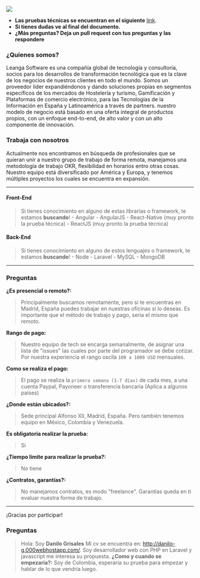 ![](https://leangasoftware.es/img/logo.png)

- __Las pruebas técnicas se encuentran en el siguiente__ [link](https://github.com/leangasoftware).
- __Si tienes dudas ve al final del documento.__
- __¿Más preguntas? Deja un pull request con tus preguntas y las respondere__
### ¿Quienes somos?

Leanga Software es una compañía global de tecnología y consultoría, socios para los desarrollos de transformación tecnológica que es la clave de los negocios de nuestros clientes en todo el mundo. Somos un proveedor líder expandiéndonos y dando soluciones propias en segmentos específicos de los mercados de Hostelería y turismo, Gamificación y Plataformas de comercio electrónico, para las Tecnologías de la Información en España y Latinoamérica a través de partners. nuestro modelo de negocio está basado en una oferta integral de productos propios, con un enfoque end-to-end, de alto valor y con un alto componente de innovación.

### Trabaja con nosotros
Actualmente nos encontramos en búsqueda de profesionales que se quieran unir a nuestro grupo de trabajo de forma remota, manejamos una metodología de trabajo OKR, flexibilidad en horarios entro otras cosas.
Nuestro equipo está diversificado por América y Europa, y tenemos múltiples proyectos los cuales se encuentra en expansión.

---

#### Front-End
> Si tienes conocimiento en alguno de estas librarías o framework, te estamos __buscando__!
    - Angular
    - AngularJS
    - React-Native (muy pronto la prueba técnica)
    - ReactJS (muy pronto la prueba técnica)
    
#### Back-End
> Si tienes conocimiento en alguno de estos lenguajes o framework, te estamos __buscando__!
    - Node
    - Laravel
    - MySQL 
    - MongoDB
    
---
### Preguntas
__¿Es presencial o remoto?:__
> Principalmente buscamos remotamente, pero si te encuentras en Madrid, España puedes trabajar en nuestras oficinas si lo deseas. Es importante que el método de trabajo y pago, seria el mismo que remoto.

__Rango de pago:__
> Nuestro equipo de tech se encarga semanalmente, de asignar una lista de "issues" las cuales por parte del programador se debe cotizar. Por nuestra experiencia el rango oscila `100 a 1000 USD` mensuales.

__Como se realiza el pago:__
> El pago se realiza la `primera semana (1-7 días)` de cada mes, a una cuenta Paypal, Payoneer o transferencia bancaria (Aplica a algunos países)

__¿Donde están ubicados?:__
> Sede principal Alfonso XII, Madrid, España. Pero también tenemos equipo en México, Colombia y Venezuela.

__Es obligatoria realizar la prueba:__
> Si

__¿Tiempo limite para realizar la prueba?:__
> No tiene

__¿Contratos, garantías?:__
> No manejamos contratos, es modo "freelance". Garantías queda en ti evaluar nuestra forma de trabajo.
 
---
¡Gracias por participar!


### Preguntas

>Hola: Soy __Danilo Grisales__
>Mi cv se encuentra en: http://danilo-g.000webhostapp.com/.
>Soy desarrollador web con PHP en Laravel y javascript me interesa su propuesta. 
__¿Como y cuando se empezaria?:__
> Soy de Colombia, esperaria su prueba para empezar y hablar de lo que vendria luego.
